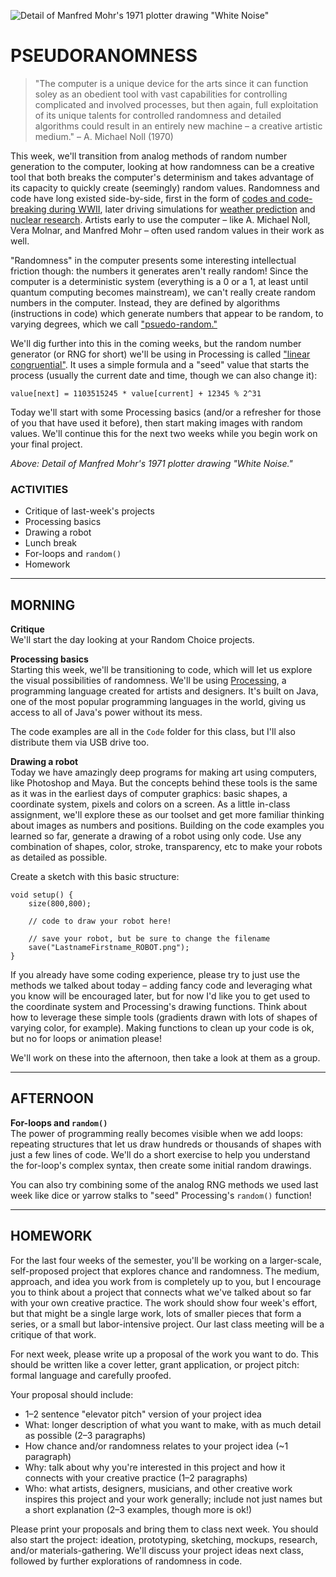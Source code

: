 ![Detail of Manfred Mohr's 1971 plotter drawing "White Noise"](https://raw.githubusercontent.com/jeffThompson/ChanceAndRandomness/master/ImagesAndMedia/Week04-Psuedorandomness/WhiteNoise_ManfredMohr_1971-detail.jpg)

# PSEUDORANOMNESS

>"The computer is a unique device for the arts since it can function soley as an obedient tool with vast capabilities for controlling complicated and involved processes, but then again, full exploitation of its unique talents for controlled randomness and detailed algorithms could result in an entirely new machine – a creative artistic medium." – A. Michael Noll (1970)

This week, we'll transition from analog methods of random number generation to the computer, looking at how randomness can be a creative tool that both breaks the computer's determinism and takes advantage of its capacity to quickly create (seemingly) random values. Randomness and code have long existed side-by-side, first in the form of [codes and code-breaking during WWII](https://en.wikipedia.org/wiki/Colossus_computer), later driving simulations for [weather prediction](https://en.wikipedia.org/wiki/Edward_Norton_Lorenz) and [nuclear research](https://en.wikipedia.org/wiki/Applications_of_randomness#Simulation). Artists early to use the computer – like A. Michael Noll, Vera Molnar, and Manfred Mohr – often used random values in their work as well.

"Randomness" in the computer presents some interesting intellectual friction though: the numbers it generates aren't really random! Since the computer is a deterministic system (everything is a 0 or a 1, at least until quantum computing becomes mainstream), we can't really create random numbers in the computer. Instead, they are defined by algorithms (instructions in code) which generate numbers that appear to be random, to varying degrees, which we call ["psuedo-random."](https://en.wikipedia.org/wiki/Pseudorandomness) 

We'll dig further into this in the coming weeks, but the random number generator (or RNG for short) we'll be using in Processing is called ["linear congruential"](https://rosettacode.org/wiki/Linear_congruential_generator). It uses a simple formula and a "seed" value that starts the process (usually the current date and time, though we can also change it):

    value[next] = 1103515245 * value[current] + 12345 % 2^31

Today we'll start with some Processing basics (and/or a refresher for those of you that have used it before), then start making images with random values. We'll continue this for the next two weeks while you begin work on your final project.

*Above: Detail of Manfred Mohr's 1971 plotter drawing "White Noise."*  

### ACTIVITIES  
- Critique of last-week's projects  
- Processing basics  
- Drawing a robot  
- Lunch break  
- For-loops and `random()`  
- Homework  

<hr>

## MORNING  
**Critique**  
We'll start the day looking at your Random Choice projects.

**Processing basics**  
Starting this week, we'll be transitioning to code, which will let us explore the visual possibilities of randomness. We'll be using [Processing](https://www.processing.org), a programming language created for artists and designers. It's built on Java, one of the most popular programming languages in the world, giving us access to all of Java's power without its mess.

The code examples are all in the `Code` folder for this class, but I'll also distribute them via USB drive too.


**Drawing a robot**  
Today we have amazingly deep programs for making art using computers, like Photoshop and Maya. But the concepts behind these tools is the same as it was in the earliest days of computer graphics: basic shapes, a coordinate system, pixels and colors on a screen. As a little in-class assignment, we'll explore these as our toolset and get more familiar thinking about images as numbers and positions. Building on the code examples you learned so far, generate a drawing of a robot using only code. Use any combination of shapes, color, stroke, transparency, etc to make your robots as detailed as possible.

Create a sketch with this basic structure:

    void setup() {
    	size(800,800);

    	// code to draw your robot here!

    	// save your robot, but be sure to change the filename
    	save("LastnameFirstname_ROBOT.png");
    }

If you already have some coding experience, please try to just use the methods we talked about today – adding fancy code and leveraging what you know will be encouraged later, but for now I'd like you to get used to the coordinate system and Processing's drawing functions. Think about how to leverage these simple tools (gradients drawn with lots of shapes of varying color, for example). Making functions to clean up your code is ok, but no for loops or animation please!

We'll work on these into the afternoon, then take a look at them as a group.

<hr>

## AFTERNOON  
**For-loops and `random()`**  
The power of programming really becomes visible when we add loops: repeating structures that let us draw hundreds or thousands of shapes with just a few lines of code. We'll do a short exercise to help you understand the for-loop's complex syntax, then create some initial random drawings.

You can also try combining some of the analog RNG methods we used last week like dice or yarrow stalks to "seed" Processing's `random()` function!

<hr>

## HOMEWORK  
For the last four weeks of the semester, you'll be working on a larger-scale, self-proposed project that explores chance and randomness. The medium, approach, and idea you work from is completely up to you, but I encourage you to think about a project that connects what we've talked about so far with your own creative practice. The work should show four week's effort, but that might be a single large work, lots of smaller pieces that form a series, or a small but labor-intensive project. Our last class meeting will be a critique of that work.

For next week, please write up a proposal of the work you want to do. This should be written like a cover letter, grant application, or project pitch: formal language and carefully proofed. 

Your proposal should include:  
- 1–2 sentence "elevator pitch" version of your project idea  
- What: longer description of what you want to make, with as much detail as possible (2–3 paragraphs)  
- How chance and/or randomness relates to your project idea (\~1 paragraph)  
- Why: talk about why you're interested in this project and how it connects with your creative practice (1–2 paragraphs)  
- Who: what artists, designers, musicians, and other creative work inspires this project and your work generally; include not just names but a short explanation (2–3 examples, though more is ok!)  

Please print your proposals and bring them to class next week. You should also start the project: ideation, prototyping, sketching, mockups, research, and/or materials-gathering. We'll discuss your project ideas next class, followed by further explorations of randomness in code.


